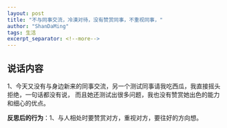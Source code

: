 ```yaml
---
layout: post
title: "不与同事交流，冷漠对待，没有赞赏同事，不重视同事，"
author: "ShanDaMing"
tags: 生活
excerpt_separator: <!--more-->
---
```


## 说话内容
1、今天又没有与身边新来的同事交流，另一个测试同事请我吃西瓜，我直接摇头拒绝，一句话都没有说，<!--more--> 而且她还测试出很多问题，我也没有赞赏她出色的能力和细心的优点。

**反思后的行为**：1、与人相处时要赞赏对方，重视对方，要往好的方向想。
